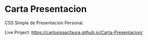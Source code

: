 # Carta Presentacion
 CSS Simple de Presentación Personal.
 
Live Project: https://carlosisaacfaura.github.io/Carta-Presentacion/
